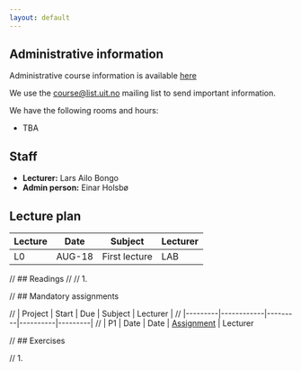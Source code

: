 ```yaml
---
layout: default
---
```


## Administrative information

Administrative course information is available [here](https://uit.no/utdanning/emner/emne/508209/inf-2202)

We use the [course@list.uit.no](https://list.uit.no/sympa/info/course) mailing list to send important information.

We have the following rooms and hours:

* TBA

## Staff

* **Lecturer:** Lars Ailo Bongo
* **Admin person:** Einar Holsbø

## Lecture plan

| Lecture | Date   | Subject                                       | Lecturer  |
|---------|--------|-----------------------------------------------|-----------|
| L0      | AUG-18 | First lecture                                 | LAB       |

// ## Readings
// 
// 1. 

// ## Mandatory assignments

// | Project |	Start      | Due     | Subject | Lecturer |
// |---------|------------|---------|----------|---------|
// | P1 	    | Date       | Date     | [Assignment](URL) | Lecturer 

// ## Exercises

// 1. 
